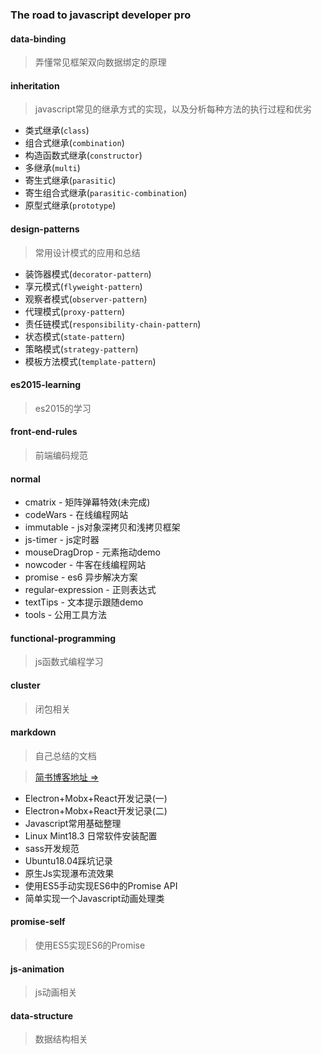 ### __The road to javascript developer pro__

#### data-binding

>弄懂常见框架双向数据绑定的原理  

#### inheritation
>javascript常见的继承方式的实现，以及分析每种方法的执行过程和优劣  

* 类式继承(`class`)
* 组合式继承(`combination`)
* 构造函数式继承(`constructor`)
* 多继承(`multi`)
* 寄生式继承(`parasitic`)
* 寄生组合式继承(`parasitic-combination`)
* 原型式继承(`prototype`)

#### design-patterns
>常用设计模式的应用和总结  

* 装饰器模式(`decorator-pattern`)
* 享元模式(`flyweight-pattern`)
* 观察者模式(`observer-pattern`)
* 代理模式(`proxy-pattern`)
* 责任链模式(`responsibility-chain-pattern`)
* 状态模式(`state-pattern`)
* 策略模式(`strategy-pattern`)
* 模板方法模式(`template-pattern`)

#### es2015-learning

>es2015的学习  

#### front-end-rules

>前端编码规范  

#### normal

* cmatrix - 矩阵弹幕特效(未完成)  
* codeWars - 在线编程网站  
* immutable - js对象深拷贝和浅拷贝框架  
* js-timer - js定时器  
* mouseDragDrop - 元素拖动demo  
* nowcoder - 牛客在线编程网站  
* promise - es6 异步解决方案  
* regular-expression - 正则表达式  
* textTips - 文本提示跟随demo  
* tools - 公用工具方法  

#### functional-programming

>js函数式编程学习  

#### cluster

>闭包相关  

#### markdown
>自己总结的文档  

> [简书博客地址 => ](https://www.jianshu.com/u/d5c8b784c1d0)

* Electron+Mobx+React开发记录(一)
* Electron+Mobx+React开发记录(二)
* Javascript常用基础整理
* Linux Mint18.3 日常软件安装配置
* sass开发规范
* Ubuntu18.04踩坑记录
* 原生Js实现瀑布流效果
* 使用ES5手动实现ES6中的Promise API
* 简单实现一个Javascript动画处理类


#### promise-self

>使用ES5实现ES6的Promise  

#### js-animation

>js动画相关  

#### data-structure

>数据结构相关  
